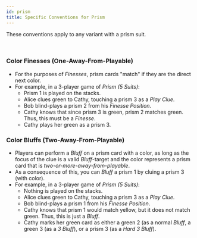 ```yaml
---
id: prism
title: Specific Conventions for Prism
---
```


These conventions apply to any variant with a prism suit.

<br />

### Color Finesses (One-Away-From-Playable)

- For the purposes of *Finesses*, prism cards "match" if they are the direct next color.
- For example, in a 3-player game of *Prism (5 Suits)*:
  - Prism 1 is played on the stacks.
  - Alice clues green to Cathy, touching a prism 3 as a *Play Clue*.
  - Bob blind-plays a prism 2 from his *Finesse Position*.
  - Cathy knows that since prism 3 is green, prism 2 matches green. Thus, this must be a *Finesse*.
  - Cathy plays her green as a prism 3.

### Color Bluffs (Two-Away-From-Playable)

- Players can perform a *Bluff* on a prism card with a color, as long as the focus of the clue is a valid *Bluff*-target and the color represents a prism card that is *two-or-more-away-from-playable*.
- As a consequence of this, you can *Bluff* a prism 1 by cluing a prism 3 (with color).
- For example, in a 3-player game of *Prism (5 Suits)*:
  - Nothing is played on the stacks.
  - Alice clues green to Cathy, touching a prism 3 as a *Play Clue*.
  - Bob blind-plays a prism 1 from his *Finesse Position*.
  - Cathy knows that prism 1 would match yellow, but it does not match green. Thus, this is just a *Bluff*.
  - Cathy marks her green card as either a green 2 (as a normal *Bluff*, a green 3 (as a *3 Bluff*), or a prism 3 (as a *Hard 3 Bluff*).
